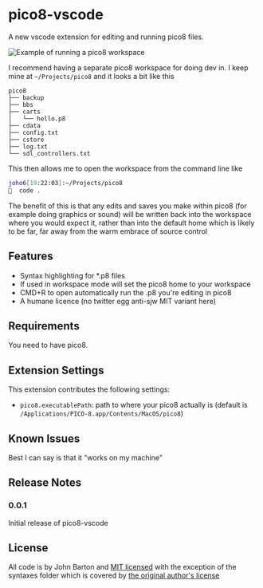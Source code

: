 # pico8-vscode

A new vscode extension for editing and running pico8 files.

![Example of running a pico8 workspace](https://cloud.githubusercontent.com/assets/4092/21540200/d5ac50e8-ce01-11e6-8aad-6c0b78751053.gif)

I recommend having a separate pico8 workspace for doing dev in. I keep mine at `~/Projects/pico8` and
it looks a bit like this

```
pico8
├── backup
├── bbs
├── carts
│   └── hello.p8
├── cdata
├── config.txt
├── cstore
├── log.txt
└── sdl_controllers.txt
```

This then allows me to open the workspace from the command line like

```sh
joho6[19:22:03]:~/Projects/pico8
👻  code .
```

The benefit of this is that any edits and saves you make within pico8 (for example doing graphics or sound)
will be written back into the workspace where you would expect it, rather than into the default home
which is likely to be far, far away from the warm embrace of source control

## Features

* Syntax highlighting for *.p8 files
* If used in workspace mode will set the pico8 home to your workspace
* CMD+R to open automatically run the .p8 you're editing in pico8
* A humane licence (no twitter egg anti-sjw MIT variant here)

## Requirements

You need to have pico8.

## Extension Settings

This extension contributes the following settings:

* `pico8.executablePath`: path to where your pico8 actually is (default is `/Applications/PICO-8.app/Contents/MacOS/pico8`)

## Known Issues

Best I can say is that it "works on my machine"

## Release Notes

### 0.0.1

Initial release of pico8-vscode

## License

All code is by John Barton and [MIT licensed](/LICENSE.md) with the exception of the syntaxes folder which is covered by [the original author's license](/syntaxes/OSSREADME.json)
